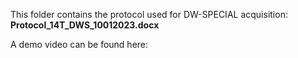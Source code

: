 This folder contains the protocol used for DW-SPECIAL acquisition: **Protocol_14T_DWS_10012023.docx**

A demo video can be found here: 

